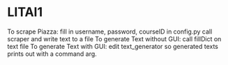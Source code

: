 # LITAI1

To scrape Piazza:
  fill in username, password, courseID in config.py
  call scraper and write text to a file
To generate Text without GUI:
  call fillDict on text file
To generate Text with GUI:
  edit text_generator so generated texts prints out with a command arg.
